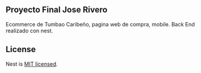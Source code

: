 ## Proyecto Final Jose Rivero

Ecommerce de Tumbao Caribeño, pagina web de compra, mobile.
Back End realizado con nest.

## License

Nest is [MIT licensed](LICENSE).
